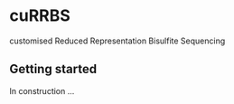 # cuRRBS
customised Reduced Representation Bisulfite Sequencing

## Getting started

In construction ...
